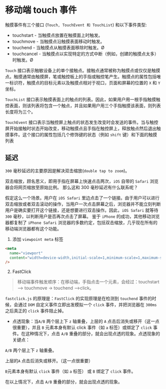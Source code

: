 # 移动端 touch 事件

触摸事件有三个接口 (`Touch, TouchEvent 和 TouchList`) 和以下事件类型:

- touchstart - 当触摸点放置在触摸面上时触发。
- touchmove - 当触摸点沿触摸表面移动时触发。
- touchend - 当触摸点从触摸表面移除时触发。Ø
- touchcancel - 当触摸点以实现特定的方式中断（例如，创建的触摸点太多）时触发。Ø

`Touch` 接口表示触敏设备上的单个接触点。接触点通常被称为触摸点或仅仅是触摸点。触摸通常由触摸屏，笔或触控板上的手指或触控笔产生。触摸点的属性包括唯一标识符，触摸点的目标元素以及触摸点相对于视口，页面和屏幕的位置的 `X` 和 `Y` 坐标。

`TouchList` 接口表示触摸表面上的触点的列表。因此，如果用户用一根手指触摸触控表面，则该列表将包含一个触点，并且如果用户用三个手指触摸该表面，则列表长度将为三个。

`TouchEvent` 接口表示当触控屏上触点的状态发生改变时会发送的事件。当与触控屏开始接触时状态开始改变，移动触摸点且手指在触控屏上，释放触点然后退出触摸事件。这个接口的属性包括几个修饰键的状态（例如 `shift` 键）和下面的触摸列表

## 延迟

`300` 毫秒延迟的主要原因是解决双击缩放(`double tap to zoom`)。

双击缩放，顾名思义，即用手指在屏幕上快速点击两次，`iOS` 自带的 `Safari` 浏览器会将网页缩放至原始比例。 那么这和 300 毫秒延迟有什么联系呢？

假定这么一个场景。用户在 `iOS Safari` 里边点击了一个链接。由于用户可以进行双击缩放或者双击滚动的操作，当用户一次点击屏幕之后，浏览器并不能立刻判断用户是确实要打开这个链接，还是想要进行双击操作。因此，`iOS Safari` 就等待 `300` 毫秒，以判断用户是否再次点击了屏幕。 鉴于 `iPhone` 的成功，其他移动浏览器都复制了 `iPhone Safari` 浏览器的多数约定，包括双击缩放，几乎现在所有的移动端浏览器都有这个功能。

1. 添加 `viewpoint meta` 标签

```html
<meta
  name="viewport"
  content="width=device-width,initial-scale=1,minimum-scale=1,maximum-scale=1,user-scalable=no"
/>
```

2. FastClick

> 移动端事件触发顺序：在移动端，手指点击一个元素，会经过：touchstart --> touchmove -> touchend -->click。

`fastclick.js` 的原理是：`FastClick` 的实现原理是在检测到 `touchend` 事件的时候，会通过 `DOM` 自定义事件立即出发模拟一个 `click` 事件，并把浏览器在 `300ms` 之后真正的 `click` 事件阻止掉。

- 点透现象：当`A/B` 两个层上下 `z` 轴重叠，上层的 `A` 点击后消失或移开（这一点很重要），并且 `B` 元素本身有默认 click 事件（如 `a` 标签）或绑定了 `click` 事件。在这种情况下，点击 `A/B` 重叠的部分，就会出现点透的现象。点透现象的关键点：

`A/B` 两个层上下 `z` 轴重叠。

上层的`A` 点击后消失或移开。（这一点很重要）

`B`元素本身有默认 `click` 事件（如 `a` 标签） 或 `B` 绑定了 `click` 事件。

在以上情况下，点击 `A/B` 重叠的部分，就会出现点透的现象。
